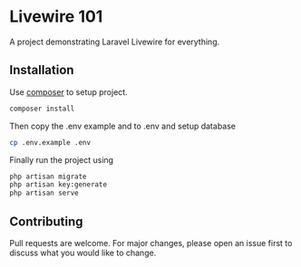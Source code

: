 # Livewire 101

A project demonstrating Laravel Livewire for everything.

## Installation

Use [composer](https://getcomposer.org/) to setup project.

```bash
composer install
```

Then copy the .env example and to .env and setup database
```bash
cp .env.example .env
```
Finally run the project using
```bash
php artisan migrate
php artisan key:generate
php artisan serve
```

## Contributing
Pull requests are welcome. For major changes, please open an issue first to discuss what you would like to change.

